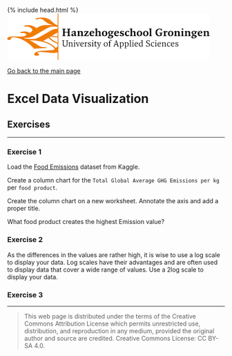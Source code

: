 {% include head.html %}
![Hanze](../hanze/hanze.png)

[Go back to the main page](../index.md)


# Excel Data Visualization

## Exercises

---

### Exercise 1

Load the [Food Emissions](https://www.kaggle.com/datasets/amandaroseknudsen/foodproductemissions?resource=download) dataset from Kaggle.

Create a column chart for the `Total Global Average GHG Emissions per kg` per `food product`.

Create the column chart on a new worksheet.
Annotate the axis and add a proper title.

What food product creates the highest Emission value?


### Exercise 2

As the differences in the values are rather high, it is wise to use a log scale to display your data. Log scales have their advantages and are often used to display data that cover a wide range of values. Use a 2log scale to display your data.

### Exercise 3

---


>This web page is distributed under the terms of the Creative Commons Attribution License which permits unrestricted use, distribution, and reproduction in any medium, provided the original author and source are credited.
>Creative Commons License: CC BY-SA 4.0.

